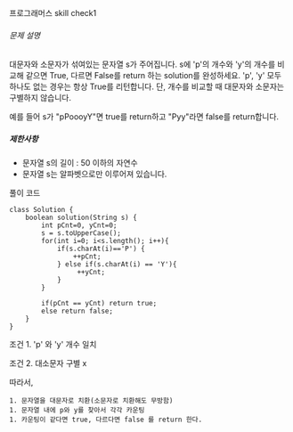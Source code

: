 프로그래머스 skill check1



###### 문제 설명

대문자와 소문자가 섞여있는 문자열 s가 주어집니다. s에 'p'의 개수와 'y'의 개수를 비교해 같으면 True, 다르면 False를 return 하는 solution를 완성하세요. 'p', 'y' 모두 하나도 없는 경우는 항상 True를 리턴합니다. 단, 개수를 비교할 때 대문자와 소문자는 구별하지 않습니다.

예를 들어 s가 "pPoooyY"면 true를 return하고 "Pyy"라면 false를 return합니다.

##### 제한사항

- 문자열 s의 길이 : 50 이하의 자연수
- 문자열 s는 알파벳으로만 이루어져 있습니다.



풀이 코드

    class Solution {
        boolean solution(String s) {
            int pCnt=0, yCnt=0;
            s = s.toUpperCase();   
       		for(int i=0; i<s.length(); i++){
                if(s.charAt(i)=='P') {
                    ++pCnt;   
                } else if(s.charAt(i) == 'Y'){
                     ++yCnt;
                }
            }
    
            if(pCnt == yCnt) return true;
            else return false;
        }
    }
조건 1. 'p' 와 'y' 개수 일치

조건 2. 대소문자 구별 x

따라서, 

	1. 문자열을 대문자로 치환(소문자로 치환해도 무방함)
	1. 문자열 내에 p와 y를 찾아서 각각 카운팅
	1. 카운팅이 같다면 true, 다르다면 false 를 return 한다.